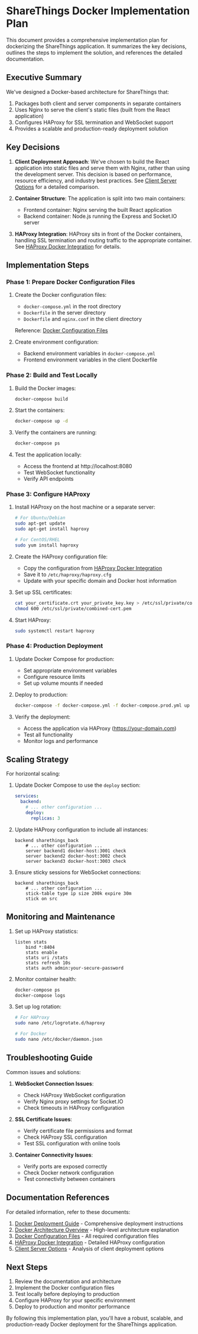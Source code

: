 # ShareThings Docker Implementation Plan

This document provides a comprehensive implementation plan for dockerizing the ShareThings application. It summarizes the key decisions, outlines the steps to implement the solution, and references the detailed documentation.

## Executive Summary

We've designed a Docker-based architecture for ShareThings that:

1. Packages both client and server components in separate containers
2. Uses Nginx to serve the client's static files (built from the React application)
3. Configures HAProxy for SSL termination and WebSocket support
4. Provides a scalable and production-ready deployment solution

## Key Decisions

1. **Client Deployment Approach**: We've chosen to build the React application into static files and serve them with Nginx, rather than using the development server. This decision is based on performance, resource efficiency, and industry best practices. See [Client Server Options](./client-server-options.md) for a detailed comparison.

2. **Container Structure**: The application is split into two main containers:
   - Frontend container: Nginx serving the built React application
   - Backend container: Node.js running the Express and Socket.IO server

3. **HAProxy Integration**: HAProxy sits in front of the Docker containers, handling SSL termination and routing traffic to the appropriate container. See [HAProxy Docker Integration](./haproxy-docker-integration.md) for details.

## Implementation Steps

### Phase 1: Prepare Docker Configuration Files

1. Create the Docker configuration files:
   - `docker-compose.yml` in the root directory
   - `Dockerfile` in the server directory
   - `Dockerfile` and `nginx.conf` in the client directory

   Reference: [Docker Configuration Files](./docker-configuration-files.md)

2. Create environment configuration:
   - Backend environment variables in `docker-compose.yml`
   - Frontend environment variables in the client Dockerfile

### Phase 2: Build and Test Locally

1. Build the Docker images:
   ```bash
   docker-compose build
   ```

2. Start the containers:
   ```bash
   docker-compose up -d
   ```

3. Verify the containers are running:
   ```bash
   docker-compose ps
   ```

4. Test the application locally:
   - Access the frontend at http://localhost:8080
   - Test WebSocket functionality
   - Verify API endpoints

### Phase 3: Configure HAProxy

1. Install HAProxy on the host machine or a separate server:
   ```bash
   # For Ubuntu/Debian
   sudo apt-get update
   sudo apt-get install haproxy
   
   # For CentOS/RHEL
   sudo yum install haproxy
   ```

2. Create the HAProxy configuration file:
   - Copy the configuration from [HAProxy Docker Integration](./haproxy-docker-integration.md)
   - Save it to `/etc/haproxy/haproxy.cfg`
   - Update with your specific domain and Docker host information

3. Set up SSL certificates:
   ```bash
   cat your_certificate.crt your_private_key.key > /etc/ssl/private/combined-cert.pem
   chmod 600 /etc/ssl/private/combined-cert.pem
   ```

4. Start HAProxy:
   ```bash
   sudo systemctl restart haproxy
   ```

### Phase 4: Production Deployment

1. Update Docker Compose for production:
   - Set appropriate environment variables
   - Configure resource limits
   - Set up volume mounts if needed

2. Deploy to production:
   ```bash
   docker-compose -f docker-compose.yml -f docker-compose.prod.yml up -d
   ```

3. Verify the deployment:
   - Access the application via HAProxy (https://your-domain.com)
   - Test all functionality
   - Monitor logs and performance

## Scaling Strategy

For horizontal scaling:

1. Update Docker Compose to use the `deploy` section:
   ```yaml
   services:
     backend:
       # ... other configuration ...
       deploy:
         replicas: 3
   ```

2. Update HAProxy configuration to include all instances:
   ```
   backend sharethings_back
       # ... other configuration ...
       server backend1 docker-host:3001 check
       server backend2 docker-host:3002 check
       server backend3 docker-host:3003 check
   ```

3. Ensure sticky sessions for WebSocket connections:
   ```
   backend sharethings_back
       # ... other configuration ...
       stick-table type ip size 200k expire 30m
       stick on src
   ```

## Monitoring and Maintenance

1. Set up HAProxy statistics:
   ```
   listen stats
       bind *:8404
       stats enable
       stats uri /stats
       stats refresh 10s
       stats auth admin:your-secure-password
   ```

2. Monitor container health:
   ```bash
   docker-compose ps
   docker-compose logs
   ```

3. Set up log rotation:
   ```bash
   # For HAProxy
   sudo nano /etc/logrotate.d/haproxy
   
   # For Docker
   sudo nano /etc/docker/daemon.json
   ```

## Troubleshooting Guide

Common issues and solutions:

1. **WebSocket Connection Issues**:
   - Check HAProxy WebSocket configuration
   - Verify Nginx proxy settings for Socket.IO
   - Check timeouts in HAProxy configuration

2. **SSL Certificate Issues**:
   - Verify certificate file permissions and format
   - Check HAProxy SSL configuration
   - Test SSL configuration with online tools

3. **Container Connectivity Issues**:
   - Verify ports are exposed correctly
   - Check Docker network configuration
   - Test connectivity between containers

## Documentation References

For detailed information, refer to these documents:

1. [Docker Deployment Guide](./docker-deployment-guide.md) - Comprehensive deployment instructions
2. [Docker Architecture Overview](./docker-architecture-overview.md) - High-level architecture explanation
3. [Docker Configuration Files](./docker-configuration-files.md) - All required configuration files
4. [HAProxy Docker Integration](./haproxy-docker-integration.md) - Detailed HAProxy configuration
5. [Client Server Options](./client-server-options.md) - Analysis of client deployment options

## Next Steps

1. Review the documentation and architecture
2. Implement the Docker configuration files
3. Test locally before deploying to production
4. Configure HAProxy for your specific environment
5. Deploy to production and monitor performance

By following this implementation plan, you'll have a robust, scalable, and production-ready Docker deployment for the ShareThings application.